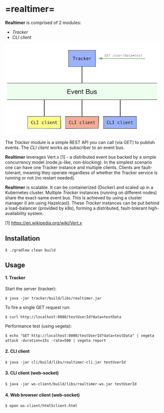 # =realtimer=

**Realtimer** is comprised of 2 modules:
 * *Tracker*
 * *CLI client*
 
![Realtimer architecture](realtimer.png)
 
The *Tracker* module is a simple REST API you can call (via GET) to publish events.
The *CLI client* works as subscriber to an event bus.
 
**Realtimer** leverages Vert.x [1] - a distributed event bus backed by a simple concurrency model (node.js-like, non-blocking). 
In the simplest scenario one can have one Tracker instance and multiple clients. Clients are fault-tolerant, meaning they operate regardless of whether the Tracker service is running or not (no restart needed). 

**Realtimer** is scalable. It can be containerized (Docker) and scaled up in a Kubernetes cluster. Multiple *Tracker* instances (running on different nodes) share the exact-same event bus. This is achieved by using a cluster manager (I am using Hazelcast).
These *Tracker* instances can be put behind a load-balancer (provided by k8s), forming a distributed, fault-tolerant high-availability system.
 
[1] https://en.wikipedia.org/wiki/Vert.x 


## Installation

```
$ ./gradlew clean build
```

## Usage
#### 1. Tracker

Start the server (tracker):
```
$ java -jar tracker/build/libs/realtimer.jar
```

To fire a single GET request run:
```
$ curl http://localhost:8080/testUserId?data=testData
```

Performance test (using vegeta):
```
$ echo "GET http://localhost:8080/testUserId?data=testData" | vegeta attack -duration=15s -rate=500 | vegeta report
```

#### 2. CLI client

```
$ java -jar cli/build/libs/realtimer-cli.jar testUserId
```

#### 3. CLI client (web-socket)

```
$ java -jar ws-client/build/libs/realtimer-ws.jar testUserId
```

#### 4. Web browser client (web-socket)

```
$ open ws-client/html5client.html
```